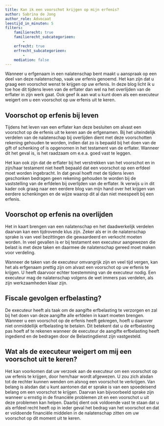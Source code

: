 ```yaml
---
title: Kan ik een voorschot krijgen op mijn erfenis?
author: Sabrina de Jong
author_role: Advocaat
leestijd_in_minuten: 5
filters:
    familierecht: true
    familierecht_subcategorieen: 
        -
    erfrecht: true
    erfrecht_subcategorieen:
        -
    mediation: false
---
```


Wanneer u erfgenaam in een nalatenschap bent maakt u aanspraak op een deel van deze nalatenschap, vaak uw erfenis genoemd. Het kan zijn dat u graag een voorschot wenst te krijgen op uw erfenis. In deze blog licht ik u toe hoe dit tijdens leven van de erflater dan wel na het overlijden van de erflater in zijn werk gaat. Ook geef ik aan wat u kunt doen als een executeur weigert om u een voorschot op uw erfenis uit te keren.

## Voorschot op erfenis bij leven
Tijdens het leven van een erflater kan deze besluiten om alvast een voorschot op de erfenis uit te keren aan de erfgenamen. Bij het uiteindelijk verdelen van de nalatenschap bij overlijden dient met deze voorschotten rekening gehouden te worden, indien dat zo is bepaald bij het doen van de gift of schenking of is opgenomen in het testament van de erflater. Wanneer dit het geval is, is het raadzaam om e.e.a. goed vast te leggen.

Het kan ook zijn dat de erflater bij het verstrekken van het voorschot en in zijn/haar testament niet heeft bepaald dat een voorschot op een erfdeel moet worden ingebracht. In dat geval hoeft met de tijdens leven geschonken bedragen geen rekening gehouden te worden bij de vaststelling van de erfdelen bij overlijden van de erflater. Ik verwijs u in dit kader ook graag naar een eerdere blog van mijn hand over het krijgen van eerdere schenkingen en de wijze waarop dit al dan niet meespeelt bij een erfenis.

## Voorschot op erfenis na overlijden
Het in kaart brengen van een nalatenschap en het daadwerkelijk verdelen daarvan kan een tijdrovende klus zijn. Zeker als er in de nalatenschap sprake is van veel bezittingen die gewaardeerd en verkocht moeten worden. In veel gevallen is er bij testament een executeur aangewezen die belast is met deze taken en daarmee de nalatenschap gereed moet maken voor verdeling.

Wanneer de taken van de executeur omvangrijk zijn en veel tijd vergen, kan het als erfgenaam prettig zijn om alvast een voorschot op uw erfenis te krijgen. U heeft daarvoor echter toestemming van de executeur nodig. Een executeur mag de nalatenschap volgens de wet immers pas verdelen, als zijn werkzaamheden klaar zijn.

## Fiscale gevolgen erfbelasting?
De executeur heeft als taak om de aangifte erfbelasting te verzorgen en zal bij het doen van deze aangifte alle erfdelen in kaart moeten brengen. Wanneer u een voorschot op de erfenis heeft gekregen, hoeft u daarover niet onmiddellijk erfbelasting te betalen. Dit betekent dat u de erfbelasting pas hoeft af te rekenen wanneer de executeur de aangifte erfbelasting heeft ingediend en de bedragen door de Belastingdienst zijn vastgesteld.

## Wat als de executeur weigert om mij een voorschot uit te keren?
Het kan voorkomen dat uw verzoek aan de executeur om een voorschot op uw erfenis te krijgen, door hem/haar wordt afgewezen. U zou zich alsdan tot de rechter kunnen wenden om alsnog een voorschot te verkrijgen. Van belang is alsdan dat u kunt aantonen dat er sprake is van een spoedeisend belang om een voorschot te krijgen. Daarvan kan bijvoorbeeld sprake zijn wanneer u ernstig in de financiële problemen zit en een voorschot u uit deze problemen kan helpen. Daarbij dient ook voldoende vast te staan dat u als erfdeel recht heeft op in ieder geval het bedrag van het voorschot en dat er voldoende financiële middelen in de nalatenschap zitten om uw voorschot op dit moment uit te keren.
